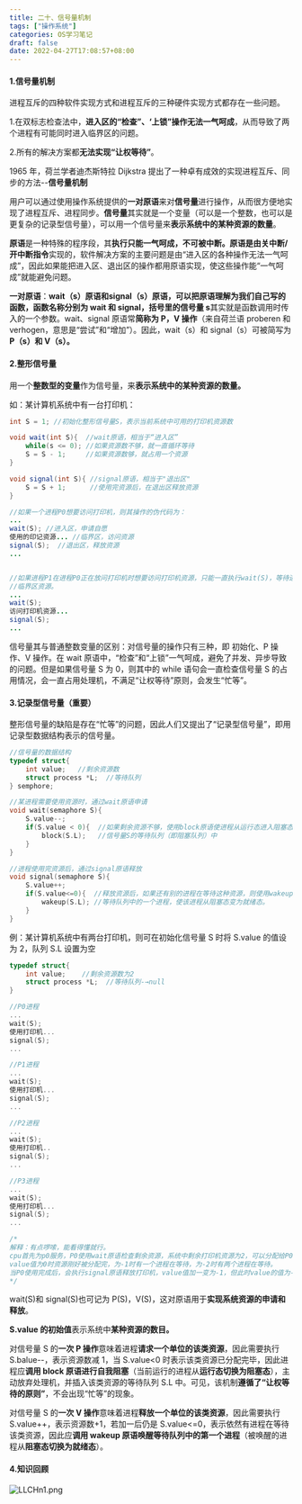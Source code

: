 ```yaml
---
title: 二十、信号量机制
tags: ["操作系统"]
categories: OS学习笔记
draft: false
date: 2022-04-27T17:08:57+08:00
---
```


#### 1.信号量机制

进程互斥的四种软件实现方式和进程互斥的三种硬件实现方式都存在一些问题。

1.在双标志检查法中，**进入区的“检查”、‘上锁”操作无法一气呵成**，从而导致了两个进程有可能同时进入临界区的问题。

2.所有的解决方案都**无法实现“让权等待”**。

1965 年，荷兰学者迪杰斯特拉 Dijkstra 提出了一种卓有成效的实现进程互斥、同步的方法--**信号量机制**

<!--more-->

用户可以通过使用操作系统提供的**一对原语**来对**信号量**进行操作，从而很方便地实现了进程互斥、进程同步。**信号量**其实就是一个变量（可以是一个整数，也可以是更复杂的记录型信号量），可以用一个信号量来**表示系统中的某种资源的数量**。

**原语**是一种特殊的程序段，其**执行只能一气呵成，不可被中断。**原语是由**关中断/开中断指令**实现的，软件解决方案的主要问题是由“进入区的各种操作无法一气呵成”，因此如果能把进入区、退出区的操作都用原语实现，使这些操作能“一气呵成”就能避免问题。

**一对原语**：**wait（s）**原语和**signal（s）**原语，可以把原语理解为我们自己写的函数，函数名称分别为 wait 和 signal，括号里的**信号量 s**其实就是函数调用时传入的一个参数。wait、signal 原语常**简称为 P，V 操作**（来自荷兰语 proberen 和 verhogen，意思是“尝试”和“增加”）。因此，wait（s）和 signal（s）可被简写为**P（s）和 V（s）。**

#### 2.整形信号量

用一个**整数型的变量**作为信号量，来**表示系统中的某种资源的数量。**

如：某计算机系统中有一台打印机：

```java
int S = 1; //初始化整形信号量S，表示当前系统中可用的打印机资源数

void wait(int S){  //wait原语，相当于“进入区”
    while(s <= 0); //如果资源数不够，就一直循环等待
    S = S - 1;     //如果资源数够，就占用一个资源
}

void signal(int S){ //signal原语，相当于"退出区"
    S = S + 1;      //使用完资源后，在退出区释放资源
}

//如果一个进程P0想要访问打印机，则其操作的伪代码为：
...
wait(S); //进入区，申请自愿
使用的印记资源... //临界区，访问资源
signal(S);  //退出区，释放资源
...


//如果进程P1在进程P0正在放问打印机时想要访问打印机资源，只能一直执行wait(S)，等待进程P0释放
//临界区资源。
...
wait(S);
访问打印机资源...
signal(S);
...
```

信号量其与普通整数变量的区别：对信号量的操作只有三种，即 初始化、P 操作、V 操作。在 wait 原语中，“检查”和“上锁”一气呵成，避免了并发、异步导致的问题。但是如果信号量 S 为 0，则其中的 while 语句会一直检查信号量 S 的占用情况，会一直占用处理机，不满足“让权等待”原则，会发生“忙等”。

#### 3.记录型信号量（重要）

整形信号量的缺陷是存在“忙等”的问题，因此人们又提出了“记录型信号量”，即用记录型数据结构表示的信号量。

```c
//信号量的数据结构
typedef struct{
    int value;   //剩余资源数
    struct process *L;  //等待队列
} semphore;

//某进程需要使用资源时，通过wait原语申请
void wait(semaphore S){
    S.value--;
    if(S.value < 0){  //如果剩余资源不够，使用block原语使进程从运行态进入阻塞态，并把它挂到
        block(S.L);   //信号量S的等待队列（即阻塞队列）中
    }
}

//进程使用完资源后，通过signal原语释放
void signal(semaphore S){
    S.value++;
    if(S.value<=0){  //释放资源后，如果还有别的进程在等待这种资源，则使用wakeup原语唤醒
        wakeup(S.L); //等待队列中的一个进程，使该进程从阻塞态变为就绪态。
    }
}
```

例：某计算机系统中有两台打印机，则可在初始化信号量 S 时将 S.value 的值设为 2，队列 S.L 设置为空

```c
typedef struct{
    int value;    //剩余资源数为2
    struct process *L;  //等待队列-→null
}

//P0进程
...
wait(S);
使用打印机...
signal(S);
...

//P1进程
...
wait(S);
使用打印机...
signal(S);
...

//P2进程
...
wait(S);
使用打印机..
signal(S);
...

//P3进程
...
wait(S);
使用打印机...
signal(S);
...

/*
解释：有点啰嗦，能看得懂就行。
cpu首先为p0服务，P0使用wait原语检查剩余资源，系统中剩余打印机资源为2，可以分配给P0，value值减1变为1，P0可以使用打印机。之后cpu又为p1服务，P1使用wait原语检查剩余资源，系统中剩余打印机资源为1，value值减1变为0，可以分配给P1，P1可以使用打印机。再次cpu为P2服务，P2使用wait原语检查剩余打印机资源，系统中剩余打印机资源为0，资源已经暂时全部被占用，value值减1变为-1小于0，P2进程主动执行block原语，P2被挂载到了打印机的等待队列中，P3同理，value值变为-2.
value值为0时资源刚好被分配完，为-1时有一个进程在等待，为-2时有两个进程在等待。
当P0使用完成后，会执行signal原语释放打印机，value值加一变为-1，但此时value的值为-1仍然小于0，就说明此时等待队列中不止一个进程在等待打印机资源，进程P0会主动执行wakeup原语唤醒队列中的队头进程P2，P2从阻塞队列中被切换到就绪队列。待P2进程切换至运行态时，就可占用P0释放的打印机资源了。其余后续步骤同理。
*/
```

wait(S)和 signal(S)也可记为 P(S)，V(S)，这对原语用于**实现系统资源的申请和释放**。

**S.value 的初始值**表示系统中**某种资源的数目。**

对信号量 S 的**一次 P 操作**意味着进程**请求一个单位的该类资源**，因此需要执行 S.balue--，表示资源数减 1，当 S.value<0 时表示该类资源已分配完毕，因此进程应**调用 block 原语进行自我阻塞**（当前运行的进程从**运行态切换为阻塞态**），主动放弃处理机，并插入该类资源的等待队列 S.L 中。可见，该机制**遵循了“让权等待的原则”**，不会出现“忙等”的现象。

对信号量 S 的**一次 V 操作**意味着进程**释放一个单位的该类资源**，因此需要执行 S.value++，表示资源数+1，若加一后仍是 S.value<=0，表示依然有进程在等待该类资源，因此应**调用 wakeup 原语唤醒等待队列中的第一个进程**（被唤醒的进程从**阻塞态切换为就绪态**）。

#### 4.知识回顾

![LLCHn1.png](https://s1.ax1x.com/2022/04/27/LLCHn1.png)
